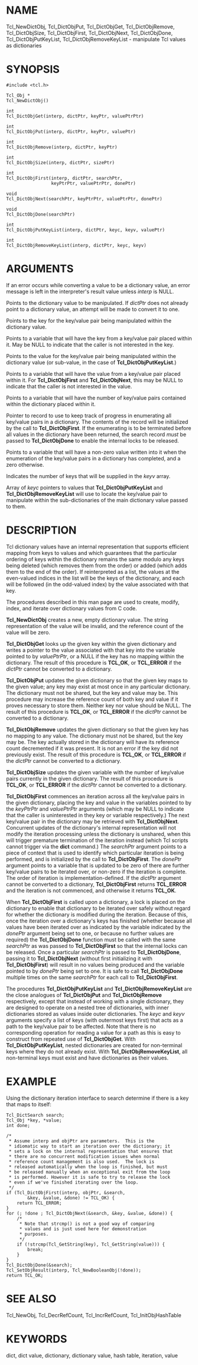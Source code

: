 # NAME

Tcl_NewDictObj, Tcl_DictObjPut, Tcl_DictObjGet, Tcl_DictObjRemove,
Tcl_DictObjSize, Tcl_DictObjFirst, Tcl_DictObjNext, Tcl_DictObjDone,
Tcl_DictObjPutKeyList, Tcl_DictObjRemoveKeyList - manipulate Tcl values
as dictionaries

# SYNOPSIS

    #include <tcl.h>

    Tcl_Obj *
    Tcl_NewDictObj()

    int
    Tcl_DictObjGet(interp, dictPtr, keyPtr, valuePtrPtr)

    int
    Tcl_DictObjPut(interp, dictPtr, keyPtr, valuePtr)

    int
    Tcl_DictObjRemove(interp, dictPtr, keyPtr)

    int
    Tcl_DictObjSize(interp, dictPtr, sizePtr)

    int
    Tcl_DictObjFirst(interp, dictPtr, searchPtr,
                     keyPtrPtr, valuePtrPtr, donePtr)

    void
    Tcl_DictObjNext(searchPtr, keyPtrPtr, valuePtrPtr, donePtr)

    void
    Tcl_DictObjDone(searchPtr)

    int
    Tcl_DictObjPutKeyList(interp, dictPtr, keyc, keyv, valuePtr)

    int
    Tcl_DictObjRemoveKeyList(interp, dictPtr, keyc, keyv)

# ARGUMENTS

If an error occurs while converting a value to be a dictionary value, an
error message is left in the interpreter\'s result value unless *interp*
is NULL.

Points to the dictionary value to be manipulated. If *dictPtr* does not
already point to a dictionary value, an attempt will be made to convert
it to one.

Points to the key for the key/value pair being manipulated within the
dictionary value.

Points to a variable that will have the key from a key/value pair placed
within it. May be NULL to indicate that the caller is not interested in
the key.

Points to the value for the key/value pair being manipulated within the
dictionary value (or sub-value, in the case of
**Tcl_DictObjPutKeyList**.)

Points to a variable that will have the value from a key/value pair
placed within it. For **Tcl_DictObjFirst** and **Tcl_DictObjNext**, this
may be NULL to indicate that the caller is not interested in the value.

Points to a variable that will have the number of key/value pairs
contained within the dictionary placed within it.

Pointer to record to use to keep track of progress in enumerating all
key/value pairs in a dictionary. The contents of the record will be
initialized by the call to **Tcl_DictObjFirst**. If the enumerating is
to be terminated before all values in the dictionary have been returned,
the search record *must* be passed to **Tcl_DictObjDone** to enable the
internal locks to be released.

Points to a variable that will have a non-zero value written into it
when the enumeration of the key/value pairs in a dictionary has
completed, and a zero otherwise.

Indicates the number of keys that will be supplied in the *keyv* array.

Array of *keyc* pointers to values that **Tcl_DictObjPutKeyList** and
**Tcl_DictObjRemoveKeyList** will use to locate the key/value pair to
manipulate within the sub-dictionaries of the main dictionary value
passed to them.

# DESCRIPTION

Tcl dictionary values have an internal representation that supports
efficient mapping from keys to values and which guarantees that the
particular ordering of keys within the dictionary remains the same
modulo any keys being deleted (which removes them from the order) or
added (which adds them to the end of the order). If reinterpreted as a
list, the values at the even-valued indices in the list will be the keys
of the dictionary, and each will be followed (in the odd-valued index)
by the value associated with that key.

The procedures described in this man page are used to create, modify,
index, and iterate over dictionary values from C code.

**Tcl_NewDictObj** creates a new, empty dictionary value. The string
representation of the value will be invalid, and the reference count of
the value will be zero.

**Tcl_DictObjGet** looks up the given key within the given dictionary
and writes a pointer to the value associated with that key into the
variable pointed to by *valuePtrPtr*, or a NULL if the key has no
mapping within the dictionary. The result of this procedure is
**TCL_OK**, or **TCL_ERROR** if the *dictPtr* cannot be converted to a
dictionary.

**Tcl_DictObjPut** updates the given dictionary so that the given key
maps to the given value; any key may exist at most once in any
particular dictionary. The dictionary must not be shared, but the key
and value may be. This procedure may increase the reference count of
both key and value if it proves necessary to store them. Neither key nor
value should be NULL. The result of this procedure is **TCL_OK**, or
**TCL_ERROR** if the *dictPtr* cannot be converted to a dictionary.

**Tcl_DictObjRemove** updates the given dictionary so that the given key
has no mapping to any value. The dictionary must not be shared, but the
key may be. The key actually stored in the dictionary will have its
reference count decremented if it was present. It is not an error if the
key did not previously exist. The result of this procedure is
**TCL_OK**, or **TCL_ERROR** if the *dictPtr* cannot be converted to a
dictionary.

**Tcl_DictObjSize** updates the given variable with the number of
key/value pairs currently in the given dictionary. The result of this
procedure is **TCL_OK**, or **TCL_ERROR** if the *dictPtr* cannot be
converted to a dictionary.

**Tcl_DictObjFirst** commences an iteration across all the key/value
pairs in the given dictionary, placing the key and value in the
variables pointed to by the *keyPtrPtr* and *valuePtrPtr* arguments
(which may be NULL to indicate that the caller is uninterested in they
key or variable respectively.) The next key/value pair in the dictionary
may be retrieved with **Tcl_DictObjNext**. Concurrent updates of the
dictionary\'s internal representation will not modify the iteration
processing unless the dictionary is unshared, when this will trigger
premature termination of the iteration instead (which Tcl scripts cannot
trigger via the **dict** command.) The *searchPtr* argument points to a
piece of context that is used to identify which particular iteration is
being performed, and is initialized by the call to **Tcl_DictObjFirst**.
The *donePtr* argument points to a variable that is updated to be zero
of there are further key/value pairs to be iterated over, or non-zero if
the iteration is complete. The order of iteration is
implementation-defined. If the *dictPtr* argument cannot be converted to
a dictionary, **Tcl_DictObjFirst** returns **TCL_ERROR** and the
iteration is not commenced, and otherwise it returns **TCL_OK**.

When **Tcl_DictObjFirst** is called upon a dictionary, a lock is placed
on the dictionary to enable that dictionary to be iterated over safely
without regard for whether the dictionary is modified during the
iteration. Because of this, once the iteration over a dictionary\'s keys
has finished (whether because all values have been iterated over as
indicated by the variable indicated by the *donePtr* argument being set
to one, or because no further values are required) the
**Tcl_DictObjDone** function must be called with the same *searchPtr* as
was passed to **Tcl_DictObjFirst** so that the internal locks can be
released. Once a particular *searchPtr* is passed to
**Tcl_DictObjDone**, passing it to **Tcl_DictObjNext** (without first
initializing it with **Tcl_DictObjFirst**) will result in no values
being produced and the variable pointed to by *donePtr* being set to
one. It is safe to call **Tcl_DictObjDone** multiple times on the same
*searchPtr* for each call to **Tcl_DictObjFirst**.

The procedures **Tcl_DictObjPutKeyList** and
**Tcl_DictObjRemoveKeyList** are the close analogues of
**Tcl_DictObjPut** and **Tcl_DictObjRemove** respectively, except that
instead of working with a single dictionary, they are designed to
operate on a nested tree of dictionaries, with inner dictionaries stored
as values inside outer dictionaries. The *keyc* and *keyv* arguments
specify a list of keys (with outermost keys first) that acts as a path
to the key/value pair to be affected. Note that there is no
corresponding operation for reading a value for a path as this is easy
to construct from repeated use of **Tcl_DictObjGet**. With
**Tcl_DictObjPutKeyList**, nested dictionaries are created for
non-terminal keys where they do not already exist. With
**Tcl_DictObjRemoveKeyList**, all non-terminal keys must exist and have
dictionaries as their values.

# EXAMPLE

Using the dictionary iteration interface to search determine if there is
a key that maps to itself:

    Tcl_DictSearch search;
    Tcl_Obj *key, *value;
    int done;

    /*
     * Assume interp and objPtr are parameters.  This is the
     * idiomatic way to start an iteration over the dictionary; it
     * sets a lock on the internal representation that ensures that
     * there are no concurrent modification issues when normal
     * reference count management is also used.  The lock is
     * released automatically when the loop is finished, but must
     * be released manually when an exceptional exit from the loop
     * is performed. However it is safe to try to release the lock
     * even if we've finished iterating over the loop.
     */
    if (Tcl_DictObjFirst(interp, objPtr, &search,
            &key, &value, &done) != TCL_OK) {
        return TCL_ERROR;
    }
    for (; !done ; Tcl_DictObjNext(&search, &key, &value, &done)) {
        /*
         * Note that strcmp() is not a good way of comparing
         * values and is just used here for demonstration
         * purposes.
         */
        if (!strcmp(Tcl_GetString(key), Tcl_GetString(value))) {
            break;
        }
    }
    Tcl_DictObjDone(&search);
    Tcl_SetObjResult(interp, Tcl_NewBooleanObj(!done));
    return TCL_OK;

# SEE ALSO

Tcl_NewObj, Tcl_DecrRefCount, Tcl_IncrRefCount, Tcl_InitObjHashTable

# KEYWORDS

dict, dict value, dictionary, dictionary value, hash table, iteration,
value
